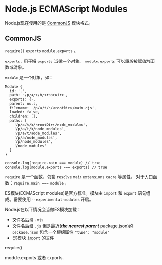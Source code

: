 # Node.js ECMAScript Modules

Node.js现在使用的是 [CommonJS](https://nodejs.org/api/modules.html) 模块格式。

## CommonJS

```require()``` ```exports``` ```module.exports``` 。

```exports.``` 用于把 ```exports``` 当做一个对象。
```module.exports``` 可以重新被赋值为函数或对象。

```module``` 是一个对象，如：

```
Module {
  id: '.',
  path: '/p/a/t/h/<rootDir>',
  exports: {},
  parent: null,
  filename: '/p/a/t/h/<rootDir>/main.cjs',
  loaded: false,
  children: [],
  paths: [
    '/p/a/t/h/<rootDir>/node_modules',
    '/p/a/t/h/node_modules',
    '/p/a/t/node_modules',
    '/p/a/node_modules',
    '/p/node_modules',
    '/node_modules'
  ]
}
```

```
console.log(require.main === module) // true
console.log(module.exports === exports) // true
```

```require``` 是一个函数，包含 ```resolve``` ```main``` ```extensions``` ```cache``` 等属性。
对于入口函数：```require.main === module``` 。

ES模块(ECMAScript modules)是官方标准。模块由 ```import``` 和 ```export``` 语句组成。需要使用 ```--experimental-modules``` 开启。

Node.js在以下情况会当做ES模块加载：

* 文件名后缀 ```.mjs```
* 文件名后缀 ```.js``` 但是最近(***the nearest parent*** package.json)的 ```package.json``` 包含一个根级属性 ```"type": "module"``` 
* ES模块 ```import``` 的文件

require()

module.exports 或者 exports.